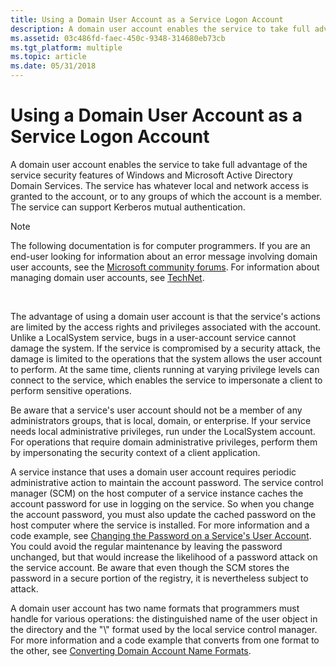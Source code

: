 ```yaml
---
title: Using a Domain User Account as a Service Logon Account
description: A domain user account enables the service to take full advantage of the service security features of Windows and Microsoft Active Directory Domain Services.
ms.assetid: 03c486fd-faec-450c-9348-314680eb73cb
ms.tgt_platform: multiple
ms.topic: article
ms.date: 05/31/2018
---
```


# Using a Domain User Account as a Service Logon Account

A domain user account enables the service to take full advantage of the service security features of Windows and Microsoft Active Directory Domain Services. The service has whatever local and network access is granted to the account, or to any groups of which the account is a member. The service can support Kerberos mutual authentication.

> [!Note]  
> The following documentation is for computer programmers. If you are an end-user looking for information about an error message involving domain user accounts, see the [Microsoft community forums](https://answers.microsoft.com). For information about managing domain user accounts, see [TechNet](/previous-versions/windows/it-pro/windows-server-2008-R2-and-2008/cc754217(v=ws.11)).

 

The advantage of using a domain user account is that the service's actions are limited by the access rights and privileges associated with the account. Unlike a LocalSystem service, bugs in a user-account service cannot damage the system. If the service is compromised by a security attack, the damage is limited to the operations that the system allows the user account to perform. At the same time, clients running at varying privilege levels can connect to the service, which enables the service to impersonate a client to perform sensitive operations.

Be aware that a service's user account should not be a member of any administrators groups, that is local, domain, or enterprise. If your service needs local administrative privileges, run under the LocalSystem account. For operations that require domain administrative privileges, perform them by impersonating the security context of a client application.

A service instance that uses a domain user account requires periodic administrative action to maintain the account password. The service control manager (SCM) on the host computer of a service instance caches the account password for use in logging on the service. So when you change the account password, you must also update the cached password on the host computer where the service is installed. For more information and a code example, see [Changing the Password on a Service's User Account](changing-the-password-on-a-serviceampaposs-user-account.md). You could avoid the regular maintenance by leaving the password unchanged, but that would increase the likelihood of a password attack on the service account. Be aware that even though the SCM stores the password in a secure portion of the registry, it is nevertheless subject to attack.

A domain user account has two name formats that programmers must handle for various operations: the distinguished name of the user object in the directory and the "<domain>\\<username>" format used by the local service control manager. For more information and a code example that converts from one format to the other, see [Converting Domain Account Name Formats](converting-domain-account-name-formats.md).

 

 